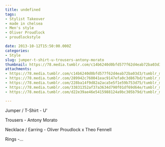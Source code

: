 ```yaml
---
title: undefined
tags:
- Stylist Takeover
- made in chelsea
- Men's style
- Oliver Proudlock
- proudlockstyle

date: 2013-10-12T15:50:00.000Z
categories:
- Style
slug: jumper-t-shirt-u-trousers-antony-morato
thumbnail: https://78.media.tumblr.com/c14b6240d0bfd577f62d4eab72ba03d3/tumblr_muh19uO89z1rhrm24o1_1280.jpg
attachments:
- https://78.media.tumblr.com/c14b6240d0bfd577f62d4eab72ba03d3/tumblr_muh19uO89z1rhrm24o1_1280.jpg
- https://78.media.tumblr.com/289942c760041eac9147efa0c3d867bd/tumblr_muh19uO89z1rhrm24o3_1280.jpg
- https://78.media.tumblr.com/228ba14f9d82a2aca5e5f1e59b753d75/tumblr_muh19uO89z1rhrm24o5_1280.jpg
- https://78.media.tumblr.com/33831352af37a3634d790f01df69d64e/tumblr_muh19uO89z1rhrm24o6_1280.jpg
- https://78.media.tumblr.com/d22e39ae46e5415988124a9bc305b79d/tumblr_muh19uO89z1rhrm24o2_1280.jpg

---
```


Jumper / T-Shirt - U' 

  Trousers - Antony Morato 

  Necklace / Earring - Oliver Proudlock x Theo Fennell 

  Rings -...
